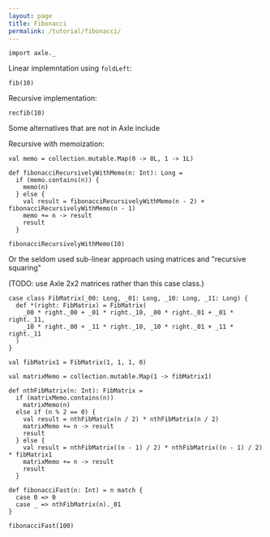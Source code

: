 ```yaml
---
layout: page
title: Fibonacci
permalink: /tutorial/fibonacci/
---
```



```tut:silent
import axle._
```

Linear implemntation using `foldLeft`:

```tut:book
fib(10)
```

Recursive implementation:

```tut:book
recfib(10)
```

Some alternatives that are not in Axle include

Recursive with memoization:

```tut:book
val memo = collection.mutable.Map(0 -> 0L, 1 -> 1L)

def fibonacciRecursivelyWithMemo(n: Int): Long =
  if (memo.contains(n)) {
    memo(n)
  } else {
    val result = fibonacciRecursivelyWithMemo(n - 2) + fibonacciRecursivelyWithMemo(n - 1)
    memo += n -> result
    result
  }

fibonacciRecursivelyWithMemo(10)
```

Or the seldom used sub-linear approach using matrices and "recursive squaring"

(TODO: use Axle 2x2 matrices rather than this case class.)

```tut:book
case class FibMatrix(_00: Long, _01: Long, _10: Long, _11: Long) {
  def *(right: FibMatrix) = FibMatrix(
    _00 * right._00 + _01 * right._10, _00 * right._01 + _01 * right._11,
    _10 * right._00 + _11 * right._10, _10 * right._01 + _11 * right._11
  )
}

val fibMatrix1 = FibMatrix(1, 1, 1, 0)

val matrixMemo = collection.mutable.Map(1 -> fibMatrix1)

def nthFibMatrix(n: Int): FibMatrix =
  if (matrixMemo.contains(n))
    matrixMemo(n)
  else if (n % 2 == 0) {
    val result = nthFibMatrix(n / 2) * nthFibMatrix(n / 2)
    matrixMemo += n -> result
    result
  } else {
    val result = nthFibMatrix((n - 1) / 2) * nthFibMatrix((n - 1) / 2) * fibMatrix1
    matrixMemo += n -> result
    result
  }

def fibonacciFast(n: Int) = n match {
  case 0 => 0
  case _ => nthFibMatrix(n)._01
}

fibonacciFast(100)
```
